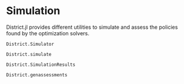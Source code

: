 # Simulation

District.jl provides different utilities to simulate and assess
the policies found by the optimization solvers.


```@docs
District.Simulator
```
```@docs
District.simulate
```
```@docs
District.SimulationResults
```

```@docs
District.genassessments
```
